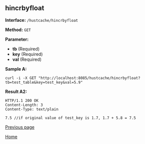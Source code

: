 ## hincrbyfloat ##

**Interface:** `/hustcache/hincrbyfloat`

**Method:** `GET`

**Parameter:** 

*  **tb** (Required)  
*  **key** (Required)  
*  **val** (Required)  

**Sample A:**

    curl -i -X GET "http://localhost:8085/hustcache/hincrbyfloat?tb=test_table&key=test_key&val=5.9"

**Result A2:**

	HTTP/1.1 200 OK
	Content-Length: 3
	Content-Type: text/plain

	7.5 //if original value of test_key is 1.7, 1.7 + 5.8 = 7.5

[Previous page](../hustdb.md)

[Home](../../../index.md)